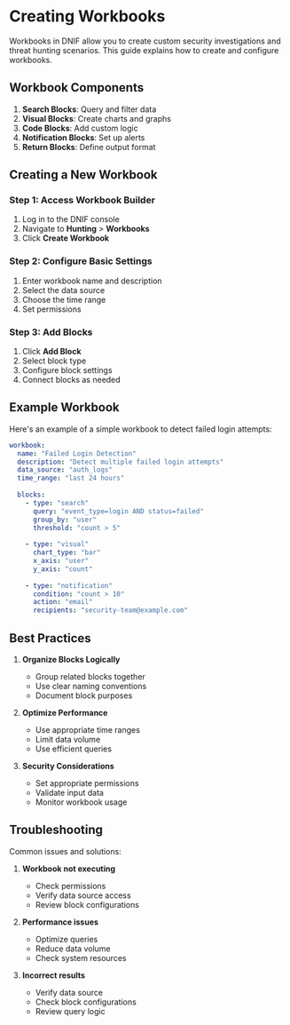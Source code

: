 # Creating Workbooks

Workbooks in DNIF allow you to create custom security investigations and threat hunting scenarios. This guide explains how to create and configure workbooks.

## Workbook Components

1. **Search Blocks**: Query and filter data
2. **Visual Blocks**: Create charts and graphs
3. **Code Blocks**: Add custom logic
4. **Notification Blocks**: Set up alerts
5. **Return Blocks**: Define output format

## Creating a New Workbook

### Step 1: Access Workbook Builder

1. Log in to the DNIF console
2. Navigate to **Hunting** > **Workbooks**
3. Click **Create Workbook**

### Step 2: Configure Basic Settings

1. Enter workbook name and description
2. Select the data source
3. Choose the time range
4. Set permissions

### Step 3: Add Blocks

1. Click **Add Block**
2. Select block type
3. Configure block settings
4. Connect blocks as needed

## Example Workbook

Here's an example of a simple workbook to detect failed login attempts:

```yaml
workbook:
  name: "Failed Login Detection"
  description: "Detect multiple failed login attempts"
  data_source: "auth_logs"
  time_range: "last 24 hours"
  
  blocks:
    - type: "search"
      query: "event_type=login AND status=failed"
      group_by: "user"
      threshold: "count > 5"
      
    - type: "visual"
      chart_type: "bar"
      x_axis: "user"
      y_axis: "count"
      
    - type: "notification"
      condition: "count > 10"
      action: "email"
      recipients: "security-team@example.com"
```

## Best Practices

1. **Organize Blocks Logically**
   - Group related blocks together
   - Use clear naming conventions
   - Document block purposes

2. **Optimize Performance**
   - Use appropriate time ranges
   - Limit data volume
   - Use efficient queries

3. **Security Considerations**
   - Set appropriate permissions
   - Validate input data
   - Monitor workbook usage

## Troubleshooting

Common issues and solutions:

1. **Workbook not executing**
   - Check permissions
   - Verify data source access
   - Review block configurations

2. **Performance issues**
   - Optimize queries
   - Reduce data volume
   - Check system resources

3. **Incorrect results**
   - Verify data source
   - Check block configurations
   - Review query logic 